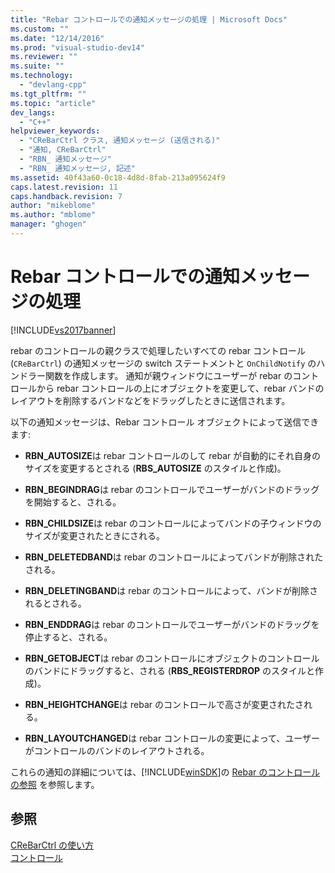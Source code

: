 ```yaml
---
title: "Rebar コントロールでの通知メッセージの処理 | Microsoft Docs"
ms.custom: ""
ms.date: "12/14/2016"
ms.prod: "visual-studio-dev14"
ms.reviewer: ""
ms.suite: ""
ms.technology: 
  - "devlang-cpp"
ms.tgt_pltfrm: ""
ms.topic: "article"
dev_langs: 
  - "C++"
helpviewer_keywords: 
  - "CReBarCtrl クラス, 通知メッセージ (送信される)"
  - "通知, CReBarCtrl"
  - "RBN_ 通知メッセージ"
  - "RBN_ 通知メッセージ, 記述"
ms.assetid: 40f43a60-0c18-4d8d-8fab-213a095624f9
caps.latest.revision: 11
caps.handback.revision: 7
author: "mikeblome"
ms.author: "mblome"
manager: "ghogen"
---
```

# Rebar コントロールでの通知メッセージの処理
[!INCLUDE[vs2017banner](../assembler/inline/includes/vs2017banner.md)]

rebar のコントロールの親クラスで処理したいすべての rebar コントロール \(`CReBarCtrl`\) の通知メッセージの switch ステートメントと `OnChildNotify` のハンドラー関数を作成します。  通知が親ウィンドウにユーザーが rebar のコントロールから rebar コントロールの上にオブジェクトを変更して、rebar バンドのレイアウトを削除するバンドなどをドラッグしたときに送信されます。  
  
 以下の通知メッセージは、Rebar コントロール オブジェクトによって送信できます:  
  
-   **RBN\_AUTOSIZE**は rebar コントロールのして rebar が自動的にそれ自身のサイズを変更するとされる \(**RBS\_AUTOSIZE** のスタイルと作成\)。  
  
-   **RBN\_BEGINDRAG**は rebar のコントロールでユーザーがバンドのドラッグを開始すると、される。  
  
-   **RBN\_CHILDSIZE**は rebar のコントロールによってバンドの子ウィンドウのサイズが変更されたときにされる。  
  
-   **RBN\_DELETEDBAND**は rebar のコントロールによってバンドが削除されたされる。  
  
-   **RBN\_DELETINGBAND**は rebar のコントロールによって、バンドが削除されるとされる。  
  
-   **RBN\_ENDDRAG**は rebar のコントロールでユーザーがバンドのドラッグを停止すると、される。  
  
-   **RBN\_GETOBJECT**は rebar のコントロールにオブジェクトのコントロールのバンドにドラッグすると、される \(**RBS\_REGISTERDROP** のスタイルと作成\)。  
  
-   **RBN\_HEIGHTCHANGE**は rebar のコントロールで高さが変更されたされる。  
  
-   **RBN\_LAYOUTCHANGED**は rebar コントロールの変更によって、ユーザーがコントロールのバンドのレイアウトされる。  
  
 これらの通知の詳細については、[!INCLUDE[winSDK](../atl/includes/winsdk_md.md)]の [Rebar のコントロールの参照](http://msdn.microsoft.com/library/windows/desktop/bb774375) を参照します。  
  
## 参照  
 [CReBarCtrl の使い方](../Topic/Using%20CReBarCtrl.md)   
 [コントロール](../mfc/controls-mfc.md)